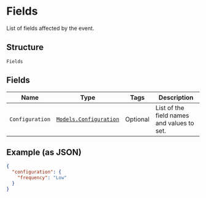 
# Fields

List of fields affected by the event.

## Structure

`Fields`

## Fields

| Name | Type | Tags | Description |
|  --- | --- | --- | --- |
| `Configuration` | [`Models.Configuration`](../../doc/models/configuration.md) | Optional | List of the field names and values to set. |

## Example (as JSON)

```json
{
  "configuration": {
    "frequency": "Low"
  }
}
```

